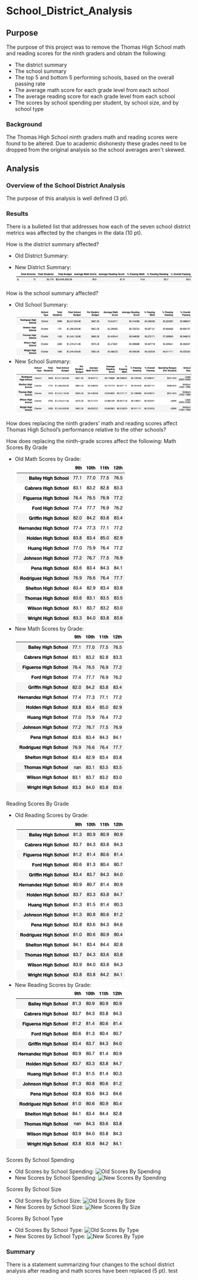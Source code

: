 # School_District_Analysis
## Purpose
The purpose of this project was to remove the Thomas High School math and reading scores for the ninth graders and obtain the following:
* The district summary
* The school summary
* The top 5 and bottom 5 performing schools, based on the overall passing rate
* The average math score for each grade level from each school
* The average reading score for each grade level from each school
* The scores by school spending per student, by school size, and by school type

### Background
The Thomas High School ninth graders math and reading scores were found to be altered. Due to academic dishonesty these grades need to be dropped from the original analysis so the school averages aren't skewed.

## Analysis


### Overview of the School District Analysis
The purpose of this analysis is well defined (3 pt).

### Results
There is a bulleted list that addresses how each of the seven school district metrics was affected by the changes in the data (10 pt).

How is the district summary affected?

* Old District Summary:

* New District Summary:
![New District Summary](Analysis/NewDistrictSummary.png)

How is the school summary affected?
* Old School Summary:
![Old School Summary](Analysis/OldSchoolSummary.png)
* New School Summary:
![New School Summary](Analysis/NewSchoolSummary.png)

How does replacing the ninth graders’ math and reading scores affect Thomas High School’s performance relative to the other schools?

How does replacing the ninth-grade scores affect the following:
Math Scores By Grade
* Old Math Scores by Grade:
![Old Math Per School](Analysis/OldMathPerSchool.png)
* New Math Scores by Grade:
![New Math Per School](Analysis/NewMathPerSchool.png)

Reading Scores By Grade
* Old Reading Scores by Grade:
![Old Reading Per School](Analysis/OldReadingPerSchool.png)
* New Reading Scores by Grade:
![New Reading Per School](Analysis/NewReadingPerSchool.png)

Scores By School Spending
* Old Scores by School Spending:
![Old Scores By Spending](OldScoresBySpending.png)
* New Scores by School Spending:
![New Scores By Spending](NewScoresBySpending.png)

Scores By School Size
* Old Scores By School Size:
![Old Scores By Size](OldScoresBySize.png)
* New Scores by School Size:
![New Scores By Size](NewScoresBySize.png)

Scores By School Type
* Old Scores By School Type:
![Old Scores By Type](OldScoresByType.png)
* New Scores by School Type:
![New Scores By Type](NewScoresByType.png)

### Summary
There is a statement summarizing four changes to the school district analysis after reading and math scores have been replaced (5 pt). test
